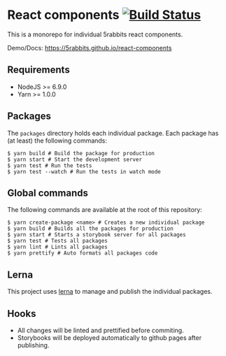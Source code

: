 # React components [![Build Status](https://travis-ci.org/5rabbits/react-components.svg?branch=master)](https://travis-ci.org/5rabbits/react-components)

This is a monorepo for individual 5rabbits react components.

Demo/Docs: https://5rabbits.github.io/react-components

## Requirements

- NodeJS >= 6.9.0
- Yarn >= 1.0.0

## Packages

The `packages` directory holds each individual package. Each package has (at least) the following commands:

```shell
$ yarn build # Build the package for production
$ yarn start # Start the development server
$ yarn test # Run the tests
$ yarn test --watch # Run the tests in watch mode
```

## Global commands

The following commands are available at the root of this repository:

```shell
$ yarn create-package <name> # Creates a new individual package
$ yarn build # Builds all the packages for production
$ yarn start # Starts a storybook server for all packages
$ yarn test # Tests all packages
$ yarn lint # Lints all packages
$ yarn prettify # Auto formats all packages code
```

## Lerna

This project uses [lerna](https://lernajs.io/) to manage and publish the individual packages.

## Hooks

* All changes will be linted and prettified before commiting.
* Storybooks will be deployed automatically to github pages after publishing.
